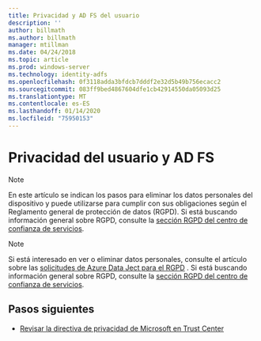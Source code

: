 ```yaml
---
title: Privacidad y AD FS del usuario
description: ''
author: billmath
ms.author: billmath
manager: mtillman
ms.date: 04/24/2018
ms.topic: article
ms.prod: windows-server
ms.technology: identity-adfs
ms.openlocfilehash: 0f3118adda3bfdcb7dddf2e32d5b49b756ecacc2
ms.sourcegitcommit: 083ff9bed4867604dfe1cb42914550da05093d25
ms.translationtype: MT
ms.contentlocale: es-ES
ms.lasthandoff: 01/14/2020
ms.locfileid: "75950153"
---
```

# <a name="user-privacy-and-ad-fs"></a>Privacidad del usuario y AD FS



>[!Note] 
> En este artículo se indican los pasos para eliminar los datos personales del dispositivo y puede utilizarse para cumplir con sus obligaciones según el Reglamento general de protección de datos (RGPD). Si está buscando información general sobre RGPD, consulte la [sección RGPD del centro de confianza de servicios](https://www.microsoft.com/TrustCenter/Privacy/gdpr/default.aspx).

>[!Note] 
>Si está interesado en ver o eliminar datos personales, consulte el artículo sobre las [solicitudes de Azure Data Ject para el RGPD](https://docs.microsoft.com/microsoft-365/compliance/gdpr-dsr-azure) . Si está buscando información general sobre RGPD, consulte la [sección RGPD del centro de confianza de servicios](https://www.microsoft.com/TrustCenter/Privacy/gdpr/default.aspx).

## <a name="next-steps"></a>Pasos siguientes
* [Revisar la directiva de privacidad de Microsoft en Trust Center](https://www.microsoft.com/trustcenter)

 
